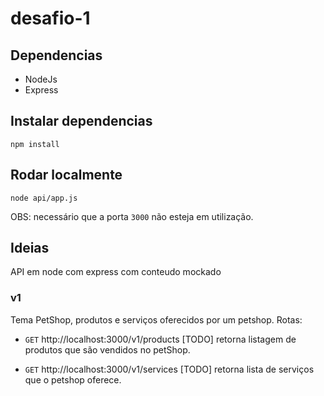 # desafio-1

## Dependencias
- NodeJs
- Express

## Instalar dependencias

```
npm install
```

## Rodar localmente

```
node api/app.js
```

OBS: necessário que a porta `3000` não esteja em utilização.



## Ideias
API em node com express com conteudo mockado
### v1
Tema PetShop, produtos e serviços oferecidos por um petshop.
Rotas:
- `GET` http://localhost:3000/v1/products [TODO]
retorna listagem de produtos que são vendidos no petShop.

- `GET` http://localhost:3000/v1/services [TODO]
retorna lista de serviços que o petshop oferece.